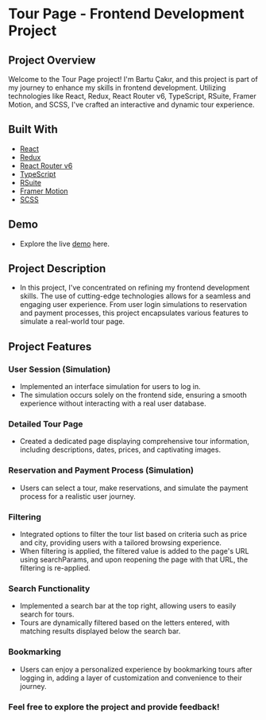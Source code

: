 # Tour Page - Frontend Development Project

## Project Overview

Welcome to the Tour Page project! I'm Bartu Çakır, and this project is part of my journey to enhance my skills in frontend development. Utilizing technologies like React, Redux, React Router v6, TypeScript, RSuite, Framer Motion, and SCSS, I've crafted an interactive and dynamic tour experience.

## Built With

- [React](https://reactjs.org)
- [Redux](https://redux.js.org/)
- [React Router v6](https://reactrouter.com/en/main)
- [TypeScript](https://www.typescriptlang.org/)
- [RSuite](https://rsuitejs.com/)
- [Framer Motion](https://www.framer.com/motion/)
- [SCSS](https://sass-lang.com/)

## Demo

- Explore the live [demo](https://bartutourproject.netlify.app/) here.

## Project Description

- In this project, I've concentrated on refining my frontend development skills. The use of cutting-edge technologies allows for a seamless and engaging user experience. From user login simulations to reservation and payment processes, this project encapsulates various features to simulate a real-world tour page.

## Project Features
 
### User Session (Simulation)
- Implemented an interface simulation for users to log in.
- The simulation occurs solely on the frontend side, ensuring a smooth experience without interacting with a real user database.
### Detailed Tour Page
- Created a dedicated page displaying comprehensive tour information, including descriptions, dates, prices, and captivating images.
### Reservation and Payment Process (Simulation)
- Users can select a tour, make reservations, and simulate the payment process for a realistic user journey.
### Filtering
- Integrated options to filter the tour list based on criteria such as price and city, providing users with a tailored browsing experience.
- When filtering is applied, the filtered value is added to the page's URL using searchParams, and upon reopening the page with that URL, the filtering is re-applied.
### Search Functionality
- Implemented a search bar at the top right, allowing users to easily search for tours.
- Tours are dynamically filtered based on the letters entered, with matching results displayed below the search bar.
### Bookmarking
- Users can enjoy a personalized experience by bookmarking tours after logging in, adding a layer of customization and convenience to their journey.

### Feel free to explore the project and provide feedback!





